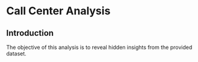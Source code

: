 # Call Center Analysis
## Introduction
The objective of this analysis is to reveal hidden insights from the provided dataset. 
